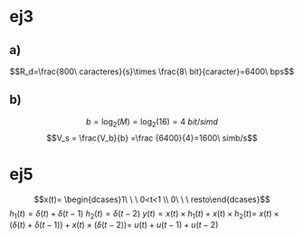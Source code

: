 # ej3
## a)
$$R_d=\frac{800\ caracteres}{s}\times \frac{8\ bit}{caracter}=6400\ bps$$
## b)
$$b = \log_2(M)=\log_2(16)=4\ bit/simd$$
$$V_s = \frac{V_b}{b} =\frac {6400}{4}=1600\ simb/s$$
# ej5
$$x(t)= \begin{dcases}1\ \ \ 0<t<1 \\ 0\ \ \ resto\end{dcases}$$
$h_1(t)=\delta(t)+\delta(t-1)$    $h_2(t)= \delta(t-2)$
$y(t)=x(t)\times h_1(t)+x(t)\times h_2(t)=$
$x(t)\times (\delta(t)+\delta(t-1))+x(t)\times (\delta(t-2)) =$
$u(t)+u(t-1)+u(t-2)$